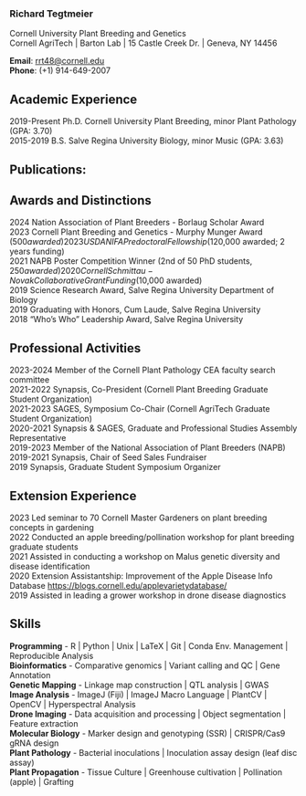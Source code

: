 ### Richard Tegtmeier
Cornell University Plant Breeding and Genetics  
Cornell AgriTech | Barton Lab | 15 Castle Creek Dr. | Geneva, NY 14456  

**Email**: rrt48@cornell.edu  
**Phone**: (+1) 914-649-2007  

## Academic Experience
2019-Present  Ph.D. Cornell University Plant Breeding, minor Plant Pathology (GPA: 3.70)  
2015-2019	    B.S. Salve Regina University Biology, minor Music (GPA: 3.63)  

## Publications:



## Awards and Distinctions
2024	          Nation Association of Plant Breeders - Borlaug Scholar Award  
2023	          Cornell Plant Breeding and Genetics - Murphy Munger Award ($500 awarded)  
2023	          USDA NIFA Predoctoral Fellowship ($120,000 awarded; 2 years funding)  
2021            NAPB Poster Competition Winner (2nd of 50 PhD students, $250 awarded)  
2020            Cornell Schmittau-Novak Collaborative Grant Funding ($10,000 awarded)  
2019            Science Research Award, Salve Regina University Department of Biology  
2019            Graduating with Honors, Cum Laude, Salve Regina University  
2018            “Who’s Who” Leadership Award, Salve Regina University  

## Professional Activities
2023-2024      Member of the Cornell Plant Pathology CEA faculty search committee  
2021-2022      Synapsis, Co-President (Cornell Plant Breeding Graduate Student Organization)   
2021-2023      SAGES, Symposium Co-Chair (Cornell AgriTech Graduate Student Organization)  
2020-2021      Synapsis & SAGES, Graduate and Professional Studies Assembly Representative  
2019-2023      Member of the National Association of Plant Breeders (NAPB)  
2019-2021      Synapsis, Chair of Seed Sales Fundraiser  
2019           Synapsis, Graduate Student Symposium Organizer  

## Extension Experience
2023	         Led seminar to 70 Cornell Master Gardeners on plant breeding concepts in gardening  
2022           Conducted an apple breeding/pollination workshop for plant breeding graduate students  
2021           Assisted in conducting a workshop on Malus genetic diversity and disease identification  
2020           Extension Assistantship: Improvement of the Apple Disease Info Database https://blogs.cornell.edu/applevarietydatabase/   
2019           Assisted in leading a grower workshop in drone disease diagnostics  

## Skills
  **Programming** - R | Python | Unix | LaTeX | Git | Conda Env. Management | Reproducible Analysis  
  **Bioinformatics** - Comparative genomics | Variant calling and QC | Gene Annotation  
  **Genetic Mapping** - Linkage map construction | QTL analysis | GWAS  
  **Image Analysis** - ImageJ (Fiji) | ImageJ Macro Language | PlantCV | OpenCV | Hyperspectral Analysis  
  **Drone Imaging** - Data acquisition and processing | Object segmentation | Feature extraction  
  **Molecular Biology** - Marker design and genotyping (SSR) | CRISPR/Cas9 gRNA design  
  **Plant Pathology** - Bacterial inoculations | Inoculation assay design (leaf disc assay)  
  **Plant Propagation** - Tissue Culture | Greenhouse cultivation | Pollination (apple) | Grafting  
